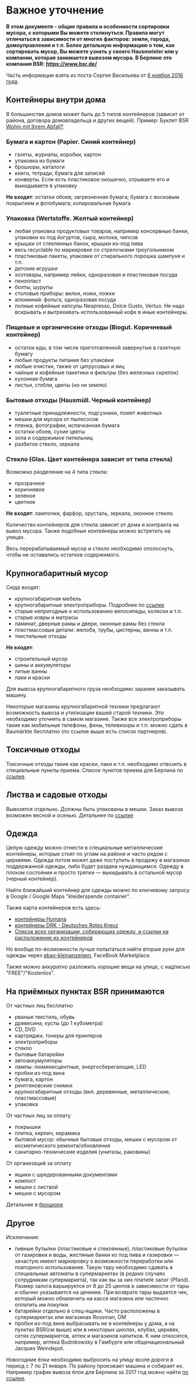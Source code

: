 # Важное уточнение

**В этом документе - общие правила и особенности сортировки мусора, с которыми Вы можете столкнуться. Правила могут отличаться в зависимости от многих факторов: земли, города, домоуправления и т.п. Более детальную информацию о том, как сортировать мусор, Вы можете узнать у своего Hausmeister или у компании, которая занимается вывозом мусора. В Берлине это компания BSR: <https://www.bsr.de/>**

Часть информации взята из поста Сергея Васильева от [6 ноября 2016 года](https://www.facebook.com/sergey.vasilyev/posts/10205938874269863).

## Контейнеры внутри дома

В большинстве домов может быть до 5 типов контейнеров (зависит от района, договора домовладельца и других вещей). Пример: Буклет BSR [Wohin mit Ihrem Abfall?](https://www.bsr.de/assets/downloads/BSR_Muellplatzschild_2016.pdf).

### Бумага и картон (Papier. Синий контейнер)

* газеты, журналы, коробки, картон
* упаковка из бумаги
* брошюры, каталоги
* книги, тетради, бумага для записей
* конверты. Если есть пластиковое окошечко, отрываете его и выкидываете в упаковку

**Не входят**: остатки обоев; загрязненная бумага; бумага с восковым покрытием и фотобумага; копировальная бумага

### Упаковка (Wertstoffe. Желтый контейнер)

* любая упаковка продуктовых товаров, например консервные банки, упаковки из под йогуртов, сыра, молока, чипсов
* крышки от стеклянных банок, крышки из-под пива
* весь recyclable по маркировке со стрелочками треугольником
* пластиковые пакеты, упаковки от стирального порошка шампуня и т.п.
* детские игрушки
* хозтовары, например лейки, одноразовая и пластиковая посуда
* пенопласт
* болты, шурупы
* столовые приборы: вилки, ножи, ложки
* алюминий: фольга, одноразовая посуда
* полные кофейные капсулы Nespresso, Dolce Gusto, Vertuo. Не надо вскрывать и вытряхивать использованный кофе в иные контейнеры.

### Пищевые и органические отходы (Biogut. Коричневый контейнер)

* остатки еды, в том числе приготовленной завернутые в газетную бумагу
* любые продукты питания без упаковки
* любые очистки, также от цитрусовых и яиц
* чайные и кофейные пакетики и фильтры (без железных скрепок)
* кухонная бумага
* листья, стебли, цветы (но не землю)

### Бытовые отходы (Hausmüll. Черный контейнер)

* туалетные принадлежности, подгузники, помет животных
* мешки для мусора от пылесосов
* пленка, фотографии, испачканная бумага
* остатки обоев, сухие цветы
* зола и содержимое пепельниц
* разбитое стекло, зеркала

### Стекло (Glas. Цвет контейнера зависит от типа стекла)

Возможно разделение на 4 типа стекла:

* прозрачное
* коричневое
* зеленое
* цветное

**Не входят**: лампочки, фарфор, хрусталь, зеркала, оконное стекло.

Количество контейнеров для стекла зависит от дома и контракта на вывоз мусора. Также подобные контейнеры можно встретить на улицах.

Весь перерабатываемый мусор и стекло необходимо ополоснуть, чтобы не оставались остатков содержимого.

## Крупногабаритный мусор

Сюда входят:

* крупногабаритная мебель
* крупногабаритные электроприборы. Подробнее по [ссылке](https://www.bsr.de/elektrogeraete-20292.php)
* старые непригодные к использованию велосипеды, коляски и т.п.
* старые ковры и матрасы
* ламинат, дверные рамы и двери, оконные рамы без стекла
* пластмассовые детали: желоба, трубы, цистерны, ванны и т.п.
* текстильные отходы

**Не входят**:

* строительный мусор
* шины и аккумуляторы
* литые ванны
* лаки и краски

Для вывоза крупногабаритного груза необходимо заранее заказывать машину.

Некоторые магазины крупногабаритной техники предлагают возможность вывоза и утилизации вашей старой техники. Это необходимо уточнять в самом магазине. Также все электроприборы такие как мобильные телефоны, фены, телевизоры и т.п. можно сдать в Baumärkte бесплатно (по ссылке выше есть список партнеров).

## Токсичные отходы

Токсичные отходы такие как краски, лаки и т.п. необходимо отвозить в специальные пункты приема. Список пунктов приема для Берлина по [ссылке](https://www.bsr.de/schadstoffe-20363.php).

## Листва и садовые отходы

Вывозятся отдельно. Должны быть упакованы в мешки. Заказ вывоза возможен весной и осенью. Детальнее по [ссылке](https://www.bsr.de/gartenabfaelle-23508.php)

## Одежда

Целую одежду можно отнести в специальные металлические контейнеры, которые стоят по углам на районе и часто рядом с церквями. Одежда потом может даже поступить в продажу в магазинах поддержанной одежды, либо будет раздана нуждающимся. Одежду в плохом состоянии и просто тряпки — выкидывать в остальной мусор (черный контейнер).

Найти ближайший контейнер для одежды можно по ключевому запросу в Google / Google Maps "kleiderspende container".

Также карта контейнеров есть здесь:

* [контейнеры Humana](https://www.humana-kleidersammlung.de/kleiderspende)
* [контейнеры DRK - Deutsches Rotes Kreuz](https://www.drk.de/hilfe-in-deutschland/existenzsichernde-hilfe/kleidercontainer/)
* [Список всех организации, собирающих одежду, и ссылки на расположение их контейнеров](https://wiki.openstreetmap.org/wiki/Deutsche_Altkleider-Container_Betreiber)

Но вообще по-возможности лучше попытаться найти вторые руки для одежды через [ebay-kleinanzeigen](https://www.ebay-kleinanzeigen.de/stadt/berlin/), FaceBook Marketplace.

Также можно аккуратно разложить хорошие вещи на улице, с надписью "FREE"/"Kostenlos".

## На приёмных пунктах BSR принимаются

От частных лиц бесплатно

* рваные текстиль, обувь
* древесина, кусты (до 1 кубометра)
* CD, DVD
* картриджи, тонеры для принтеров
* электроприборы
* стекло
* бытовые батарейки
* автоаккумуляторы
* лампы: люминесцентные, энергосберегающие, LED
* пробки из-под вина
* бумага, картон
* рентгеновские снимки
* крупногабаритные отходы (вкл. деревянные, металлические, пластмассовые)
* упаковка

От частных лиц за оплату

* покрышки
* плитка, кирпич, керамика
* бытовой мусор: обычные бытовые отходы, мешки с мусором от косметического ремонта/обновления
* санитарно-технические изделия (унитазы, раковины)

От организаций за оплату

* ящики с шредерованными документами
* компост
* мешки с листвой
* мешки с мусором

Детальнее в [брошюре](https://www.bsr.de/assets/downloads/Preislisten_Recyclinghoefe_Schadstoffsammelstellen.pdf)

## Другое

Исключения:

* пивные бутылки (пластиковые и стеклянные), пластиковые бутылки от газировки и воды, жестяные банки из под пива и газировки — зачастую имеют маркировку о возможности переработки или повторного использования. Такую тару необходимо сдавать в специальные автоматы в супермаркетах (в редких случаях сотрудникам супермаркета), так как вы за них платите залог (Pfand). Размер залога варьируется от 8 до 25 центов в зависимости от тары и обычно указывается на ценнике. При возврате тары выдается чек, который можно обналичить на кассе магазина или частично оплатить им покупки.
* батарейки отдельно в спец-ящики. Часто расположены в супермаркетах или магазинах Rossman, DM
* пробки из-под вина выбрасывать не в контейнеры у дома, а на пунктах BSR(см выше) или в некоторых школах, клубах, церквях, сетях супермаркетов, аптек и магазинов напитков. К ним относятся, например, аптека Budnikowsky в Гамбурге или общенациональный Jacques Weindepot.

Новогодние ёлки необходимо выбросить на улицу возле дороги в период с 7 по 21 января. По району проезжает машина и собирает их. Например график вывоза ёлок для Берлина за 2017 год можно найти [по ссылке](https://www.bsr.de/weihnachtsbaeume-20411.php).
